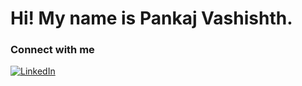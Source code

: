 # Hi! My name is Pankaj Vashishth.



### Connect with me
[![LinkedIn](https://img.shields.io/badge/-LinkedIn-blue?style=flat&logo=linkedin)](https://www.linkedin.com/in/pankaj-vashishth/)
